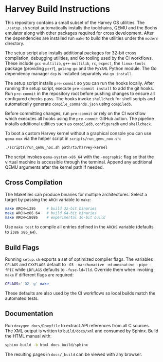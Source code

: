 # Harvey Build Instructions

This repository contains a small subset of the Harvey OS utilities.
The `./setup.sh` script automatically installs the toolchains,
QEMU and the Bochs emulator along with other packages required for
cross development. After the dependencies are installed run `make`
to build the utilities under the `modern` directory.

The setup script also installs additional packages for 32-bit
cross compilation, debugging utilities, and Go tooling used by
the CI workflows. These include `gcc-multilib`, `g++-multilib`, `rc`,
`expect`, the `linux-tools` package (providing `perf`), `golang-go`
and the `PyYAML` Python module. The Go dependency manager `dep`
is installed separately via `go install`.

The setup script installs `pre-commit` so you can run the hooks locally.
After running the setup script, execute `pre-commit install` to add the git
hooks. Run `pre-commit` in the repository root before pushing changes to
ensure all configured checks pass. The hooks invoke `shellcheck` for shell
scripts and automatically generate `compile_commands.json` using
`compiledb`.

Before committing changes, run `pre-commit` or rely on the CI workflow
which executes all hooks using the `pre-commit` GitHub action. The
pipeline installs additional utilities such as `compiledb`,
`configuredb` and `shellcheck`.

To boot a custom Harvey kernel without a graphical console you can use
`qemu-nox` via the helper script in `scripts/run_qemu_nox.sh`:

```bash
./scripts/run_qemu_nox.sh path/to/harvey-kernel
```

The script invokes `qemu-system-x86_64` with the `-nographic` flag so
that the virtual machine is accessible through the terminal. Append any
additional QEMU arguments after the kernel path if needed.

## Cross Compilation

The Makefiles can produce binaries for multiple architectures. Select a
target by passing the `ARCH` variable to `make`:

```bash
make ARCH=i386     # build 32-bit binaries
make ARCH=x86_64   # build 64-bit binaries
make ARCH=i8086    # experimental 16-bit build
```

Use `make test` to compile all entries defined in the `ARCHS` variable
(defaults to `i386 x86_64`).

## Build Flags

Running `setup.sh` exports a set of optimized compiler flags.  The variables
`CFLAGS` and `CXXFLAGS` default to `-O3 -march=native -mtune=native -pipe -fPIC`
while `LDFLAGS` defaults to `-fuse-ld=lld`.  Override them when invoking
`make` if different flags are required:

```bash
CFLAGS='-O2 -g' make
```

These defaults are also used by the CI workflows so local builds match the
automated tests.

## Documentation

Run `doxygen docs/Doxyfile` to extract API references from all C sources.  The
XML output is written to `build/docs/xml` and consumed by Sphinx.  Build the
HTML manual with:

```bash
sphinx-build -b html docs build/sphinx
```

The resulting pages in `docs/_build` can be viewed with any browser.
